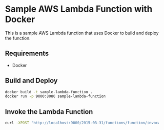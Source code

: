 # Sample AWS Lambda Function with Docker

This is a sample AWS Lambda function that uses Docker to build and deploy the function.

## Requirements

- Docker

## Build and Deploy

```bash
docker build -t sample-lambda-function .
docker run -p 9000:8080 sample-lambda-function
```

## Invoke the Lambda Function

```bash
curl -XPOST "http://localhost:9000/2015-03-31/functions/function/invocations" -d '{}'
```
